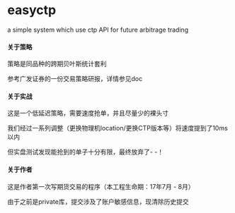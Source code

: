 # easyctp
a simple system which use ctp API for future arbitrage trading

#### 关于策略

策略是同品种的跨期贝叶斯统计套利

参考广发证券的一份交易策略研报，详情参见doc

#### 关于实战

这是一个低延迟策略，需要速度抢单，并且尽量少的裸头寸

我们经过一系列调整（更换物理机location/更换CTP版本等）将速度提到了10ms以内

但实盘测试发现能抢到的单子十分有限，最终放弃了- -！

#### 关于作者

这是作者第一次写期货交易的程序（本工程生命期：17年7月 - 8月）

由于之前是private库，提交涉及了账户敏感信息，现清除历史提交